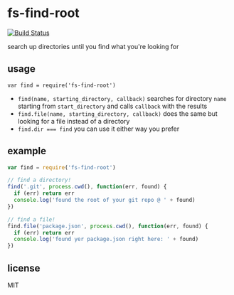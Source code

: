 fs-find-root
====

[![Build Status](https://travis-ci.org/jarofghosts/file-content-stream.png?branch=master)](https://travis-ci.org/jarofghosts/file-content-stream)

search up directories until you find what you're looking for

## usage

`var find = require('fs-find-root')`

* `find(name, starting_directory, callback)` searches for directory `name`
starting from `start_directory` and calls `callback` with the results
* `find.file(name, starting_directory, callback)` does the same but looking
for a file instead of a directory
* `find.dir === find` you can use it either way you prefer

## example

```js
var find = require('fs-find-root')

// find a directory!
find('.git', process.cwd(), function(err, found) {
  if (err) return err
  console.log('found the root of your git repo @ ' + found)
})

// find a file!
find.file('package.json', process.cwd(), function(err, found) {
  if (err) return err
  console.log('found yer package.json right here: ' + found)
})
```

## license

MIT
